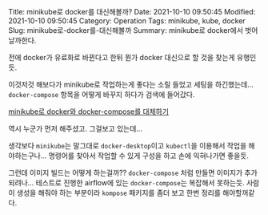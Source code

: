 Title: minikube로 docker를 대신해볼까?
Date: 2021-10-10 09:50:45
Modified: 2021-10-10 09:50:45
Category: Operation
Tags: minikube, kube, docker
Slug: minikube로-docker를-대신해볼까
Summary: minikube로 docker에서 벗어날까한다.

전에 docker가 유료화로 바뀐다고 한뒤 뭔가 docker 대신으로 할 것을 찾는게 유행인듯.

이것저것 해보다가 minikube로 작업하는게 좋다는 소릴 들었고 세팅을 하긴했는데... `docker-compose` 항목을 어떻게 바꾸지 하다가 검색에 들어갔다.

[minikube로 docker와 docker-compose를 대체하기](https://novemberde.github.io/post/2021/09/02/podman-minikube/)

역시 누군가 먼저 해주셨고. 그걸보고 있는데...

생각보다 `minikube`는 말그대로 `docker-desktop`이고 `kubectl`을 이용해서 작업을 해야하는구나... 명령어를 찾아서 작업할 수 있게 구성을 하고 손에 익혀나가면 좋을듯.

그런데 이미지 빌드는 어떻게 하는걸까?? `docker-compose` 처럼 만들면 이미지가 추가되려나...
테스트로 진행한 airflow에 있는 `docker-compose`는 복잡해서 못하는듯.
사람이 생성을 해줘야 하는 부분이라 `kompose` 패키지를 좀더 보고 한번 정리를 해야할꺼같다.
